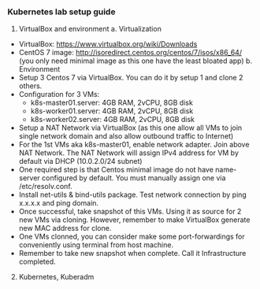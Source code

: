 ### Kubernetes lab setup guide
1. VirtualBox and environment
a. Virtualization
- VirtualBox: https://www.virtualbox.org/wiki/Downloads
- CentOS 7 image: http://isoredirect.centos.org/centos/7/isos/x86_64/
(you only need minimal image as this one have the least bloated app)
b. Environment
- Setup 3 Centos 7 via VirtualBox. You can do it by setup 1 and clone 2 others.
- Configuration for 3 VMs:
	+ k8s-master01.server: 4GB RAM, 2vCPU, 8GB disk
	+ k8s-worker01.server: 4GB RAM, 2vCPU, 8GB disk
	+ k8s-worker02.server: 4GB RAM, 2vCPU, 8GB disk
- Setup a NAT Network via VirtualBox (as this one allow all VMs to join single network domain and also allow outbound traffic to Internet)
- For the 1st VMs aka k8s-master01, enable network adapter. Join above NAT Network. The NAT Network will assign IPv4 address for VM by default via DHCP (10.0.2.0/24 subnet)
- One required step is that Centos minimal image do not have name-server configured by default. You must manually assign one via /etc/resolv.conf.
- Install net-utils & bind-utils package. Test network connection by ping x.x.x.x and ping domain.
- Once successful, take snapshot of this VMs. Using it as source for 2 new VMs via cloning. However, remember to make VirtualBox generate new MAC address for clone. 
- One VMs clonned, you can consider make some port-forwardings for conveniently using terminal from host machine.
- Remember to take new snapshot when complete. Call it Infrastructure completed.

2. Kubernetes, Kuberadm
